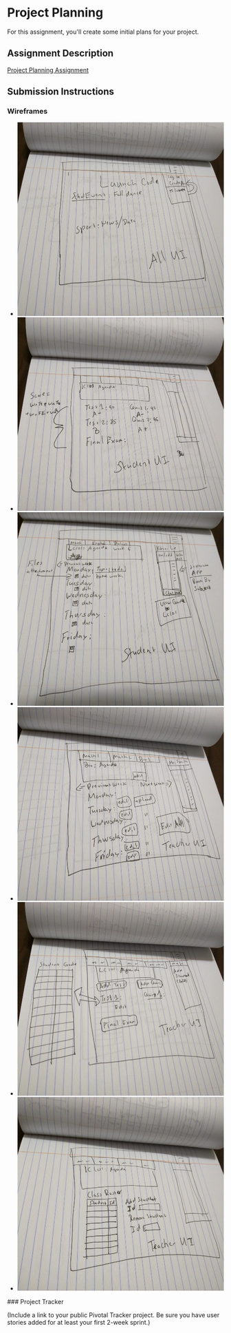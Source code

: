 
# Project Planning
For this assignment, you'll create some initial plans for your project.

## Assignment Description
[Project Planning Assignment](https://education.launchcode.org/liftoff/assignments/planning/)

## Submission Instructions

### Wireframes

<ul>
    <li><img src='https://github.com/Khoi938/liftoff-assignments/blob/master/P3-Project_Planning/All%20UI.jpg?raw=true' width='800' height='450'></li>
    <li><img src='https://github.com/Khoi938/liftoff-assignments/blob/master/P3-Project_Planning/IMG_20180502_061203.jpg' width='800' height='450'></li>
    <li><img src='https://github.com/Khoi938/liftoff-assignments/blob/master/P3-Project_Planning/IMG_20180502_061140.jpg' width='800' height='450'></li>
    <li><img src='https://github.com/Khoi938/liftoff-assignments/blob/master/P3-Project_Planning/IMG_20180502_061214.jpg' width='800' height='450'></li>
    <li><img src='https://github.com/Khoi938/liftoff-assignments/blob/master/P3-Project_Planning/IMG_20180502_061223.jpg' width='800' height='450'></li>
    <li><img src='https://github.com/Khoi938/liftoff-assignments/blob/master/P3-Project_Planning/IMG_20180502_061231.jpg' width='800' height='450'></li>
</ul>
### Project Tracker

(Include a link to your public Pivotal Tracker project. Be sure you have user stories added for at least your first 2-week sprint.)